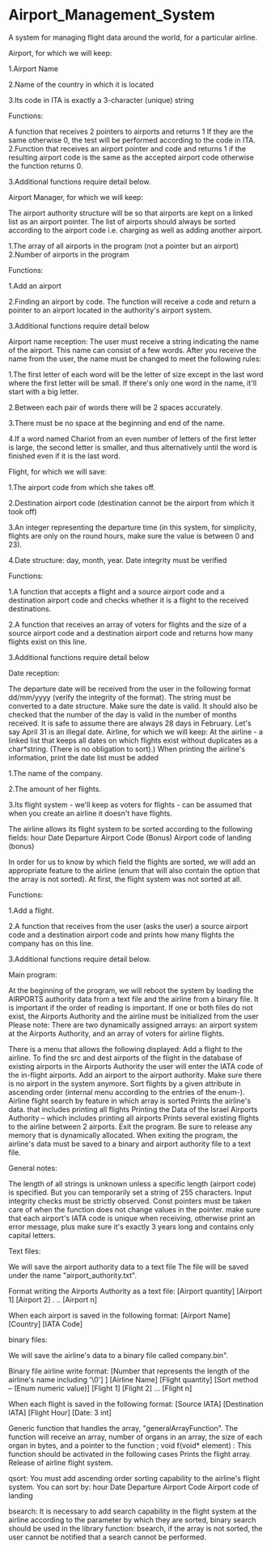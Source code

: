 # Airport_Management_System
A system for managing flight data around the world, for a particular airline.

Airport, for which we will keep:

1.Airport Name

2.Name of the country in which it is located

3.Its code in ITA is exactly a 3-character (unique) string

Functions:

A function that receives 2 pointers to airports and returns 1 If they are the same otherwise 0, the test will be performed according to the code in ITA.
2.Function that receives an airport pointer and code and returns 1 if the resulting airport code is the same as the accepted airport code otherwise the function returns 0.

3.Additional functions require detail below.

Airport Manager, for which we will keep:

The airport authority structure will be so that airports are kept on a linked list as an airport pointer.
The list of airports should always be sorted according to the airport code i.e. charging as well as adding another airport.

1.The array of all airports in the program (not a pointer but an airport) 2.Number of airports in the program

Functions:

1.Add an airport

2.Finding an airport by code. The function will receive a code and return a pointer to an airport located in the authority's airport system.

3.Additional functions require detail below

Airport name reception: The user must receive a string indicating the name of the airport. This name can consist of a few words. After you receive the name from the user, the name must be changed to meet the following rules:

1.The first letter of each word will be the letter of size except in the last word where the first letter will be small. If there's only one word in the name, it'll start with a big letter.

2.Between each pair of words there will be 2 spaces accurately.

3.There must be no space at the beginning and end of the name.

4.If a word named Chariot from an even number of letters of the first letter is large, the second letter is smaller, and thus alternatively until the word is finished even if it is the last word.

Flight, for which we will save:

1.The airport code from which she takes off.

2.Destination airport code (destination cannot be the airport from which it took off)

3.An integer representing the departure time (in this system, for simplicity, flights are only on the round hours, make sure the value is between 0 and 23).

4.Date structure: day, month, year. Date integrity must be verified

Functions:

1.A function that accepts a flight and a source airport code and a destination airport code and checks whether it is a flight to the received destinations.

2.A function that receives an array of voters for flights and the size of a source airport code and a destination airport code and returns how many flights exist on this line.

3.Additional functions require detail below

Date reception:

The departure date will be received from the user in the following format dd/mm/yyyy (verify the integrity of the format). The string must be converted to a date structure. Make sure the date is valid. It should also be checked that the number of the day is valid in the number of months received. It is safe to assume there are always 28 days in February. Let's say April 31 is an illegal date. Airline, for which we will keep: At the airline - a linked list that keeps all dates on which flights exist without duplicates as a char*string. (There is no obligation to sort).) When printing the airline's information, print the date list must be added

1.The name of the company.

2.The amount of her flights.

3.Its flight system - we'll keep as voters for flights - can be assumed that when you create an airline it doesn't have flights.

The airline allows its flight system to be sorted according to the following fields: hour Date Departure Airport Code (Bonus) Airport code of landing (bonus)

In order for us to know by which field the flights are sorted, we will add an appropriate feature to the airline (enum that will also contain the option that the array is not sorted). At first, the flight system was not sorted at all.

Functions:

1.Add a flight.

2.A function that receives from the user (asks the user) a source airport code and a destination airport code and prints how many flights the company has on this line.

3.Additional functions require detail below.

Main program:

At the beginning of the program, we will reboot the system by loading the AIRPORTS authority data from a text file and the airline from a binary file. It is important if the order of reading is important. If one or both files do not exist, the Airports Authority and the airline must be initialized from the user Please note: There are two dynamically assigned arrays: an airport system at the Airports Authority, and an array of voters for airline flights.

There is a menu that allows the following displayed: Add a flight to the airline. To find the src and dest airports of the flight in the database of existing airports in the Airports Authority the user will enter the IATA code of the in-flight airports. Add an airport to the airport authority. Make sure there is no airport in the system anymore. Sort flights by a given attribute in ascending order (internal menu according to the entries of the enum-). Airline flight search by feature in which array is sorted Prints the airline's data. that includes printing all flights Printing the Data of the Israel Airports Authority – which includes printing all airports Prints several existing flights to the airline between 2 airports. Exit the program. Be sure to release any memory that is dynamically allocated. When exiting the program, the airline's data must be saved to a binary and airport authority file to a text file.

General notes:

The length of all strings is unknown unless a specific length (airport code) is specified. But you can temporarily set a string of 255 characters. Input integrity checks must be strictly observed. Const pointers must be taken care of when the function does not change values in the pointer. make sure that each airport's IATA code is unique when receiving, otherwise print an error message, plus make sure it's exactly 3 years long and contains only capital letters.

Text files:

We will save the airport authority data to a text file The file will be saved under the name "airport_authority.txt".

Format writing the Airports Authority as a text file: [Airport quantity] [Airport 1] [Airport 2] . .. [Airport n]

When each airport is saved in the following format: [Airport Name] [Country] [IATA Code] 

binary files:

We will save the airline's data to a binary file called company.bin".

Binary file airline write format: [Number that represents the length of the airline's name including '\0'] ] [Airline Name] [Flight quantity] [Sort method – (Enum numeric value)]
[Flight 1] [Flight 2] ... [Flight n]

When each flight is saved in the following format: [Source IATA] [Destination IATA] [Flight Hour] [Date: 3 int]

Generic function that handles the array, "generalArrayFunction". The function will receive an array, number of organs in an array, the size of each organ in bytes, and a pointer to the function ; void f(void* element) : This function should be activated in the following cases Prints the flight array. Release of airline flight system.

qsort: You must add ascending order sorting capability to the airline's flight system. You can sort by: hour Date Departure Airport Code Airport code of landing

bsearch: It is necessary to add search capability in the flight system at the airline according to the parameter by which they are sorted, binary search should be used in the library function: bsearch, if the array is not sorted, the user cannot be notified that a search cannot be performed.
